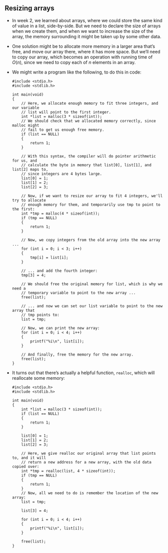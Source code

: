 ## Resizing arrays

- In week 2, we learned about arrays, where we could store the same kind of value in a list, side-by-side. But we need to declare the size of arrays when we create them, and when we want to increase the size of the array, the memory surrounding it might be taken up by some other data.
- One solution might be to allocate more memory in a larger area that’s free, and move our array there, where it has more space. But we’ll need to copy our array, which becomes an operation with running time of _O_(_n_), since we need to copy each of _n_ elements in an array.
- We might write a program like the following, to do this in code:

      #include <stdio.h>
      #include <stdlib.h>

      int main(void)
      {
          // Here, we allocate enough memory to fit three integers, and our variable
          // list will point to the first integer.
          int *list = malloc(3 * sizeof(int));
          // We should check that we allocated memory correctly, since malloc might
          // fail to get us enough free memory.
          if (list == NULL)
          {
              return 1;
          }

          // With this syntax, the compiler will do pointer arithmetic for us, and
          // calculate the byte in memory that list[0], list[1], and list[2] maps to,
          // since integers are 4 bytes large.
          list[0] = 1;
          list[1] = 2;
          list[2] = 3;

          // Now, if we want to resize our array to fit 4 integers, we'll try to allocate
          // enough memory for them, and temporarily use tmp to point to the first:
          int *tmp = malloc(4 * sizeof(int));
          if (tmp == NULL)
          {
              return 1;
          }

          // Now, we copy integers from the old array into the new array ...
          for (int i = 0; i < 3; i++)
          {
              tmp[i] = list[i];
          }

          // ... and add the fourth integer:
          tmp[3] = 4;

          // We should free the original memory for list, which is why we need a
          // temporary variable to point to the new array ...
          free(list);

          // ... and now we can set our list variable to point to the new array that
          // tmp points to:
          list = tmp;

          // Now, we can print the new array:
          for (int i = 0; i < 4; i++)
          {
              printf("%i\n", list[i]);
          }

          // And finally, free the memory for the new array.
          free(list);
      }

- It turns out that there’s actually a helpful function, `realloc`, which will reallocate some memory:

      #include <stdio.h>
      #include <stdlib.h>

      int main(void)
      {
          int *list = malloc(3 * sizeof(int));
          if (list == NULL)
          {
              return 1;
          }

          list[0] = 1;
          list[1] = 2;
          list[2] = 3;

          // Here, we give realloc our original array that list points to, and it will
          // return a new address for a new array, with the old data copied over:
          int *tmp = realloc(list, 4 * sizeof(int));
          if (tmp == NULL)
          {
              return 1;
          }
          // Now, all we need to do is remember the location of the new array:
          list = tmp;

          list[3] = 4;

          for (int i = 0; i < 4; i++)
          {
              printf("%i\n", list[i]);
          }

          free(list);
      }
